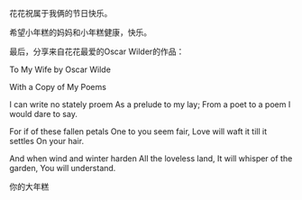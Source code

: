 花花祝属于我俩的节日快乐。

希望小年糕的妈妈和小年糕健康，快乐。

最后，分享来自花花最爱的Oscar Wilder的作品：


To My Wife by Oscar Wilde

With a Copy of My Poems

I can write no stately proem
As a prelude to my lay;
From a poet to a poem
I would dare to say.

For if of these fallen petals
One to you seem fair,
Love will waft it till it settles
On your hair.

And when wind and winter harden
All the loveless land,
It will whisper of the garden,
You will understand.





你的大年糕

